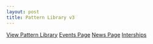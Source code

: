 ```yaml
---
layout: post
title: Pattern Library v3
---
```


[View Pattern Library](http://unibz.github.io/pattern-library/v3/)
[Events Page](http://unibz.github.io/pattern-library/v3/patterns/04-pages-35-events/04-pages-35-events.html)
[News Page](http://unibz.github.io/pattern-library/v3/patterns/04-pages-30-news/04-pages-30-news.html)
[Interships](http://unibz.github.io/pattern-library/v3/patterns/04-pages-25-interships/04-pages-25-interships.html)

